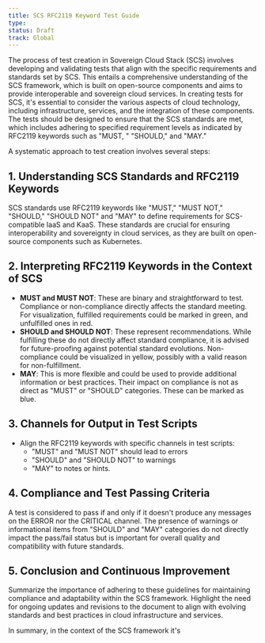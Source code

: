 ```yaml
---
title: SCS RFC2119 Keyword Test Guide
type:
status: Draft
track: Global
---
```

The process of test creation in Sovereign Cloud Stack (SCS) involves developing and
validating tests that align with the specific requirements and standards set by SCS.
This entails a comprehensive understanding of the SCS framework, which is built on
open-source components and aims to provide interoperable and sovereign cloud services.
In creating tests for SCS, it's essential to consider the various aspects of cloud
technology, including infrastructure, services, and the integration of these components. 
The tests should be designed to ensure that the SCS standards are met, which includes
adhering to specified requirement levels as indicated by RFC2119 keywords such as "MUST,
" "SHOULD," and "MAY."

A systematic approach to test creation involves several steps:
## 1. Understanding SCS Standards and RFC2119 Keywords

SCS standards use RFC2119 keywords like "MUST," "MUST NOT," "SHOULD," "SHOULD NOT" and 
"MAY" to define requirements for SCS-compatible IaaS and KaaS. These
standards are crucial for ensuring interoperability and sovereignty in cloud services,
as they are built on open-source components such as Kubernetes.

## 2. Interpreting RFC2119 Keywords in the Context of SCS

* **MUST and MUST NOT**: These are binary and straightforward to test. Compliance or
non-compliance directly affects the standard meeting. For visualization, fulfilled
requirements could be marked in green, and unfulfilled ones in red.
* **SHOULD and SHOULD NOT**: These represent recommendations. While fulfilling these do
not directly affect standard compliance, it is advised for future-proofing against
potential standard evolutions. Non-compliance could be visualized in yellow, possibly
with a valid reason for non-fulfillment.
* **MAY**: This is more flexible and could be used to provide additional
information or best practices. Their impact on compliance is not as direct as "MUST" or
"SHOULD" categories. These can be marked as blue.

## 3. Channels for Output in Test Scripts

* Align the RFC2119 keywords with specific channels in test scripts:
  * "MUST" and "MUST NOT" should lead to errors
  * "SHOULD" and "SHOULD NOT" to warnings
  * "MAY" to notes or hints.

## 4. Compliance and Test Passing Criteria

A test is considered to pass if and only if it doesn't produce any messages on the
ERROR nor the CRITICAL channel. The presence of warnings or informational items from
"SHOULD" and "MAY" categories do not directly impact the pass/fail status but is
important for overall quality and compatibility with future standards.

## 5. Conclusion and Continuous Improvement

Summarize the importance of adhering to these guidelines for maintaining compliance 
and adaptability within the SCS framework. Highlight the need for ongoing updates and 
revisions to the document to align with evolving standards and best practices in cloud 
infrastructure and services.

In summary, in the context of the SCS framework it's 
